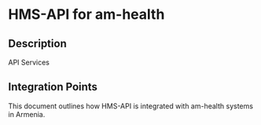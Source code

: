 # HMS-API for am-health

## Description

API Services

## Integration Points

This document outlines how HMS-API is integrated with am-health systems in Armenia.
